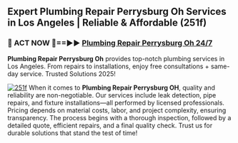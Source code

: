 ## Expert Plumbing Repair Perrysburg Oh Services in Los Angeles | Reliable & Affordable (251f)  

<h3>🚿 ACT NOW 🌟==►► <a href="https://tinyurl.com/2ne6vx2x" rel="nofollow">Plumbing Repair Perrysburg Oh 24/7</a></h3>

**Plumbing Repair Perrysburg Oh** provides top-notch plumbing services in Los Angeles. From repairs to installations, enjoy free consultations + same-day service. Trusted Solutions 2025!

[![251f](https://i.imgur.com/4PFF4AK.jpeg)](https://tinyurl.com/2ne6vx2x)
When it comes to **Plumbing Repair Perrysburg OH**, quality and reliability are non-negotiable. Our services include leak detection, pipe repairs, and fixture installations—all performed by licensed professionals. Pricing depends on material costs, labor, and project complexity, ensuring transparency. The process begins with a thorough inspection, followed by a detailed quote, efficient repairs, and a final quality check. Trust us for durable solutions that stand the test of time!